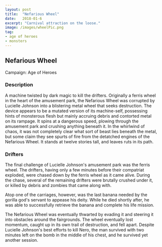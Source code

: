 ```yaml
---
layout: post
title:  "Nefarious Wheel"
date:   2018-01-6
excerpt: "Carnival attraction on the loose."
image: /images/wheelPic.png
tag:
- age of heroes
- monsters 
---
```


## Nefarious Wheel
Campaign: Age of Heroes

### Description
A machine twisted by dark magic to kill the drifters. Originally a ferris wheel in the heart of the amusement park, the Nefarious Wheel was corrupted by Lucielle Johnson into a blistering metal wheel that seeks destruction. The device appears to be a mutated version of its machine-self, possessing hints of monsterous flesh but mainly accruing debris and contorted metal on its rampage. It spins at a dangerous speed, plowing through the amusement park and crushing anything beneath it. In the whirlwind of chaos, it was not completely clear what sort of beast lies beneath the metal, but some claim they see spurts of fire from the detatched engines of the Nefarious Wheel. It stands at twelve stories tall, and leaves ruts in its path.

### Drifters
The final challenge of Lucielle Johnson's amusement park was the ferris wheel. The drifters, having only a few minutes before their compatriat exploded, were chased down by the ferris wheel as it came alive. During the chase, several of the remaining drifters were brutally crushed under it, or killed by debris and zombies that came along with.

Atop one of the carriages, however, was the last banana needed by the gorilla god's servant to appease his deity. While he died shortly after, he was able to successfully retrieve the banana and complete his life mission.

The Nefarious Wheel was eventually thwarted by evading it and steering it into obstacles around the fairgrounds. The wheel eventually lost momentum, caught up in its own trail of destruction, and fell apart. Despite Lucielle Johnson's best efforts to kill Nero, the man survived with two minutes left on the bomb in the middle of his chest, and he survived yet another session.
